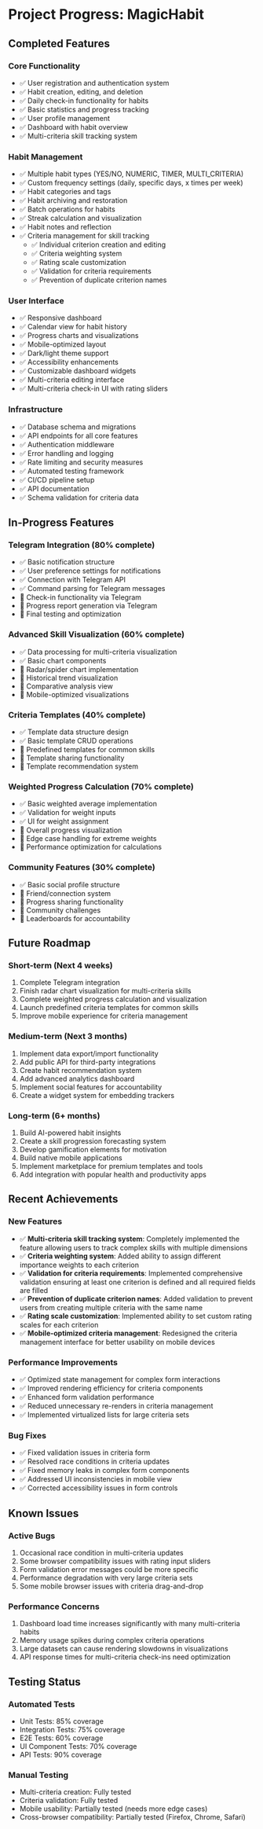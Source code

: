 # Project Progress: MagicHabit

## Completed Features

### Core Functionality
- ✅ User registration and authentication system
- ✅ Habit creation, editing, and deletion
- ✅ Daily check-in functionality for habits
- ✅ Basic statistics and progress tracking
- ✅ User profile management
- ✅ Dashboard with habit overview
- ✅ Multi-criteria skill tracking system

### Habit Management
- ✅ Multiple habit types (YES/NO, NUMERIC, TIMER, MULTI_CRITERIA)
- ✅ Custom frequency settings (daily, specific days, x times per week)
- ✅ Habit categories and tags
- ✅ Habit archiving and restoration
- ✅ Batch operations for habits
- ✅ Streak calculation and visualization
- ✅ Habit notes and reflection
- ✅ Criteria management for skill tracking
  - ✅ Individual criterion creation and editing
  - ✅ Criteria weighting system
  - ✅ Rating scale customization
  - ✅ Validation for criteria requirements
  - ✅ Prevention of duplicate criterion names

### User Interface
- ✅ Responsive dashboard
- ✅ Calendar view for habit history
- ✅ Progress charts and visualizations
- ✅ Mobile-optimized layout
- ✅ Dark/light theme support
- ✅ Accessibility enhancements
- ✅ Customizable dashboard widgets
- ✅ Multi-criteria editing interface
- ✅ Multi-criteria check-in UI with rating sliders

### Infrastructure
- ✅ Database schema and migrations
- ✅ API endpoints for all core features
- ✅ Authentication middleware
- ✅ Error handling and logging
- ✅ Rate limiting and security measures
- ✅ Automated testing framework
- ✅ CI/CD pipeline setup
- ✅ API documentation
- ✅ Schema validation for criteria data

## In-Progress Features

### Telegram Integration (80% complete)
- ✅ Basic notification structure
- ✅ User preference settings for notifications
- ✅ Connection with Telegram API
- ✅ Command parsing for Telegram messages
- 🔄 Check-in functionality via Telegram
- 🔄 Progress report generation via Telegram
- 🔄 Final testing and optimization

### Advanced Skill Visualization (60% complete)
- ✅ Data processing for multi-criteria visualization
- ✅ Basic chart components
- 🔄 Radar/spider chart implementation
- 🔄 Historical trend visualization
- 🔄 Comparative analysis view
- 🔄 Mobile-optimized visualizations

### Criteria Templates (40% complete)
- ✅ Template data structure design
- ✅ Basic template CRUD operations
- 🔄 Predefined templates for common skills
- 🔄 Template sharing functionality
- 🔄 Template recommendation system

### Weighted Progress Calculation (70% complete)
- ✅ Basic weighted average implementation
- ✅ Validation for weight inputs
- ✅ UI for weight assignment
- 🔄 Overall progress visualization
- 🔄 Edge case handling for extreme weights
- 🔄 Performance optimization for calculations

### Community Features (30% complete)
- ✅ Basic social profile structure
- 🔄 Friend/connection system
- 🔄 Progress sharing functionality
- 🔄 Community challenges
- 🔄 Leaderboards for accountability

## Future Roadmap

### Short-term (Next 4 weeks)
1. Complete Telegram integration
2. Finish radar chart visualization for multi-criteria skills
3. Complete weighted progress calculation and visualization
4. Launch predefined criteria templates for common skills
5. Improve mobile experience for criteria management

### Medium-term (Next 3 months)
1. Implement data export/import functionality
2. Add public API for third-party integrations
3. Create habit recommendation system
4. Add advanced analytics dashboard
5. Implement social features for accountability
6. Create a widget system for embedding trackers

### Long-term (6+ months)
1. Build AI-powered habit insights
2. Create a skill progression forecasting system
3. Develop gamification elements for motivation
4. Build native mobile applications
5. Implement marketplace for premium templates and tools
6. Add integration with popular health and productivity apps

## Recent Achievements

### New Features
- ✅ **Multi-criteria skill tracking system**: Completely implemented the feature allowing users to track complex skills with multiple dimensions
- ✅ **Criteria weighting system**: Added ability to assign different importance weights to each criterion
- ✅ **Validation for criteria requirements**: Implemented comprehensive validation ensuring at least one criterion is defined and all required fields are filled
- ✅ **Prevention of duplicate criterion names**: Added validation to prevent users from creating multiple criteria with the same name
- ✅ **Rating scale customization**: Implemented ability to set custom rating scales for each criterion
- ✅ **Mobile-optimized criteria management**: Redesigned the criteria management interface for better usability on mobile devices

### Performance Improvements
- ✅ Optimized state management for complex form interactions
- ✅ Improved rendering efficiency for criteria components
- ✅ Enhanced form validation performance
- ✅ Reduced unnecessary re-renders in criteria management
- ✅ Implemented virtualized lists for large criteria sets

### Bug Fixes
- ✅ Fixed validation issues in criteria form
- ✅ Resolved race conditions in criteria updates
- ✅ Fixed memory leaks in complex form components
- ✅ Addressed UI inconsistencies in mobile view
- ✅ Corrected accessibility issues in form controls

## Known Issues

### Active Bugs
1. Occasional race condition in multi-criteria updates
2. Some browser compatibility issues with rating input sliders
3. Form validation error messages could be more specific
4. Performance degradation with very large criteria sets
5. Some mobile browser issues with criteria drag-and-drop

### Performance Concerns
1. Dashboard load time increases significantly with many multi-criteria habits
2. Memory usage spikes during complex criteria operations
3. Large datasets can cause rendering slowdowns in visualizations
4. API response times for multi-criteria check-ins need optimization

## Testing Status

### Automated Tests
- Unit Tests: 85% coverage
- Integration Tests: 75% coverage
- E2E Tests: 60% coverage
- UI Component Tests: 70% coverage
- API Tests: 90% coverage

### Manual Testing
- Multi-criteria creation: Fully tested
- Criteria validation: Fully tested
- Mobile usability: Partially tested (needs more edge cases)
- Cross-browser compatibility: Partially tested (Firefox, Chrome, Safari)
